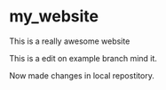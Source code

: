 # my_website

This is a really awesome website


This is a edit on example branch mind it.


Now made changes in local repostitory.

